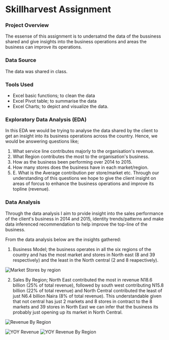 # Skillharvest Assignment

### Project Overview

The essense of this assignment is to undersatnd the data of the bussiness shared and give insights into the business operations and areas the business can improve its operations.

### Data Source

The data was shared in class.

### Tools Used

   - Excel basic functions; to clean the data
   - Excel Pivot table; to summarise the data
   - Excel Charts; to depict and visualize the data.

### Exploratory Data Analysis (EDA)

In this EDA we would be trying to analyse the data shared by the client to get an insight into its business operations across the country. Hence, we would be answering questions like;
   1. What service line contributes majorly to the organisation's revenue.
   2. What Region contributes the most to the organisation's business.
   3. How as the business been performing over 2014 to 2015.
   4. How many stores does the business have in each market/region.
   5. E. What is the Average contribution per store/market etc.
   Through our understanding of this questions we hope to give the client insight on areas of forcus to enhance the business operations and improve its topline (revenue).

### Data Analysis

Through the data analysis I aim to prvide insight into the sales performance of the client's business in 2014 and 2015, identity trends/patterns and make data inferenced recommendation to help improve the top-line of the business.

From the data analysis below are the insights gathered:

1. Business Model; the business operates in all the six regions of the country and has the most market and stores in North east (8 and 39 respectively) and the least in the North central (2 and 8 reapectively).

![Market   Stores by region](https://github.com/user-attachments/assets/b3c3f8b7-3645-4972-9950-8464650d0cf9)

2. Sales By Region;  North East contributed the most in revenue N18.6 billion (25% of total revenue), followed by south west contributing N15.8 billion (22% of total revenue) and  North Central contributed the least of just N6.4 billion Naira (8% of total revenue). This understandable given that not central has just 2 markets and 8 stores in contract to the 8 markets and 39 stores in North East we can infer that the business its probably just opening up its market in North Central.
    
![Revenue By Region](https://github.com/user-attachments/assets/cc34ae20-b591-44ec-a8fd-6141c4f16eab)




![YOY Revenue](https://github.com/user-attachments/assets/bdf7c26c-2520-48d1-834a-03f203078f9e)
![YOY Revenue By Region](https://github.com/user-attachments/assets/c0e50ee6-f898-4d1d-bef2-1f781019a984)



